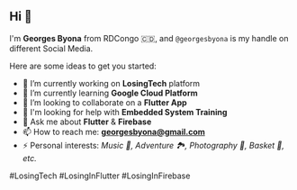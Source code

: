 ## Hi 👋

I'm **Georges Byona** from RDCongo 🇨🇩, and `@georgesbyona` is my handle on different Social Media.

Here are some ideas to get you started:

- 🔭 I’m currently working on **LosingTech** platform
- 🌱 I’m currently learning **Google Cloud Platform**
- 👯 I’m looking to collaborate on a **Flutter App**
- 🤔 I'm looking for help with **Embedded System Training**
- 💬 Ask me about **Flutter** & **Firebase**
- 📫 How to reach me: **georgesbyona@gmail.com**
- ⚡ Personal interests: *Music 🎵, Adventure 🏞️, Photography 📸, Basket 🏀, etc.*

#LosingTech #LosingInFlutter #LosingInFirebase

